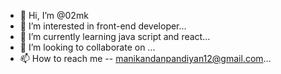 - 👋 Hi, I’m @02mk
- 👀 I’m interested in front-end developer...
- 🌱 I’m currently learning java script and react...
- 💞️ I’m looking to collaborate on ...
- 📫 How to reach me -- manikandanpandiyan12@gmail.com...

<!---
02mk/02mk is a ✨ special ✨ repository because its `README.md` (this file) appears on your GitHub profile.
You can click the Preview link to take a look at your changes.
--->
